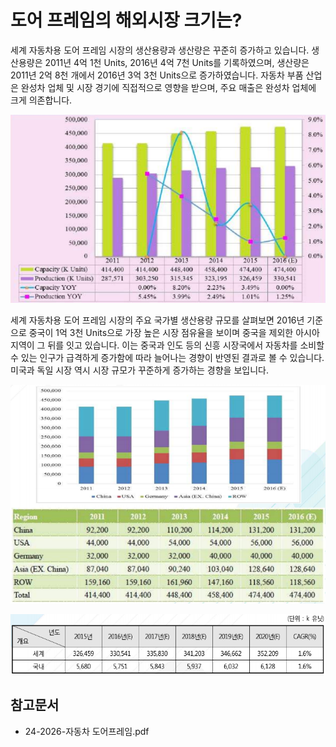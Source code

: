 # 도어 프레임의 해외시장 크기는?

세계 자동차용 도어 프레임 시장의 생산용량과 생산량은 꾸준히 증가하고 있습니다. 
생산용량은 2011년 4억 1천 Units, 2016년 4억 7천 Units를 기록하였으며, 생산량은 2011년 2억 8천 개에서 2016년 3억 3천 Units으로 증가하였습니다. 
자동차 부품 산업은 완성차 업체 및 시장 경기에 직접적으로 영향을 받으며, 주요 매출은 완성차 업체에 크게 의존합니다.

![전_세계_자동차용_도어_프레임_시장_생산용량_및_생산량_규모](./images/도어프레임_Q12_1_1.PNG)

세계 자동차용 도어 프레임 시장의 주요 국가별 생산용량 규모를 살펴보면 2016년 기준으로 중국이 1억 3천 Units으로 가장 높은 시장 점유율을 보이며 중국을 제외한 아시아 지역이 그 뒤를 잇고 있습니다. 
이는 중국과 인도 등의 신흥 시장국에서 자동차를 소비할 수 있는 인구가 급격하게 증가함에 따라 늘어나는 경향이 반영된 결과로 볼 수 있습니다. 
미국과 독일 시장 역시 시장 규모가 꾸준하게 증가하는 경향을 보입니다. 

![자동차용_도어_프레임_시장_주요_국가별_생산용량_규모](./images/도어프레임_Q12_1_1_.PNG)

![자동차용_도어_프레임_생산량_규모](./images/도어프레임_Q12_1_1__.PNG)

## 참고문서 
- 24-2026-자동차 도어프레임.pdf